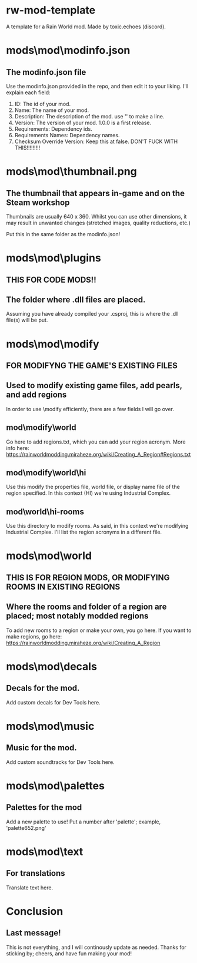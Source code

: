 # rw-mod-template
A template for a Rain World mod. Made by toxic.echoes (discord).

# mods\mod\modinfo.json
## The modinfo.json file

Use the modinfo.json provided in the repo, and then edit it to your liking. I'll explain each field:

1. ID: The id of your mod.
2. Name: The name of your mod.
3. Description: The description of the mod. use '<LINE>' to make a line.
4. Version: The version of your mod. 1.0.0 is a first release.
5. Requirements: Dependency ids.
6. Requirements Names: Dependency names.
7. Checksum Override Version: Keep this at false. DON'T FUCK WITH THIS!!!!!!!!!

# mods\mod\thumbnail.png
## The thumbnail that appears in-game and on the Steam workshop

Thumbnails are usually 640 x 360. Whilst you can use other dimensions, it may result in unwanted changes (stretched images, quality reductions, etc.)

Put this in the same folder as the modinfo.json!

# mods\mod\plugins
## THIS FOR CODE MODS!!
## The folder where .dll files are placed.

Assuming you have already compiled your .csproj, this is where the .dll file(s) will be put.

# mods\mod\modify
## FOR MODIFYNG THE GAME'S EXISTING FILES
## Used to modify existing game files, add pearls, and add regions

In order to use \modify efficiently, there are a few fields I will go over.

## mod\modify\world
Go here to add regions.txt, which you can add your region acronym. More info here: https://rainworldmodding.miraheze.org/wiki/Creating_A_Region#Regions.txt

## mod\modify\world\hi
Use this modify the properties file, world file, or display name file of the region specified. In this context (HI) we're using Industrial Complex.

## mod\world\hi-rooms
Use this directory to modify rooms. As said, in this context we're modifying Industrial Complex. I'll list the region acronyms in a different file.

# mods\mod\world
## THIS IS FOR REGION MODS, OR MODIFYING ROOMS IN EXISTING REGIONS
## Where the rooms and folder of a region are placed; most notably modded regions

To add new rooms to a region or make your own, you go here.
If you want to make regions, go here: https://rainworldmodding.miraheze.org/wiki/Creating_A_Region

# mods\mod\decals
## Decals for the mod.
Add custom decals for Dev Tools here.

# mods\mod\music
## Music for the mod.
Add custom soundtracks for Dev Tools here.

# mods\mod\palettes
## Palettes for the mod
Add a new palette to use! Put a number after 'palette'; example, 'palette652.png'

# mods\mod\text
## For translations
Translate text here.


# Conclusion

## Last message!
This is not everything, and I will continously update as needed. Thanks for sticking by; cheers, and have fun making your mod!
